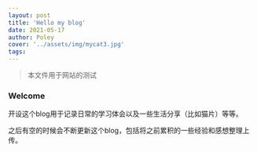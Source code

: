 ```yaml
---
layout: post
title: 'Hello my blog'
date: 2021-05-17
author: Poley
cover: '../assets/img/mycat3.jpg'
tags: 
---
```


> 本文件用于网站的测试

### Welcome

开设这个blog用于记录日常的学习体会以及一些生活分享（比如猫片）等等。

之后有空的时候会不断更新这个blog，包括将之前累积的一些经验和感想整理上传。

